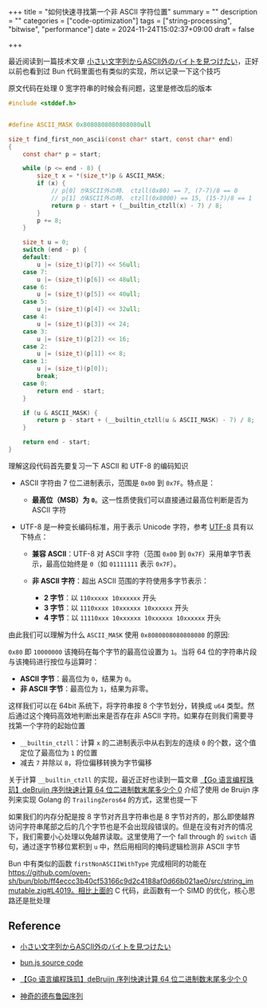 +++
title = "如何快速寻找第一个非 ASCII 字符位置"
summary = ""
description = ""
categories = ["code-optimization"]
tags = ["string-processing", "bitwise", "performance"]
date = 2024-11-24T15:02:37+09:00
draft = false

+++



最近阅读到一篇技术文章  [小さい文字列からASCII外のバイトを見つけたい](https://methane.hatenablog.jp/entry/2024/10/28/162612)，正好以前也看到过 Bun 代码里面也有类似的实现，所以记录一下这个技巧



原文代码在处理 0 宽字符串的时候会有问题，这里是修改后的版本

```c
#include <stddef.h>


#define ASCII_MASK 0x8080808080808080ull

size_t find_first_non_ascii(const char* start, const char* end)
{
    const char* p = start;

    while (p <= end - 8) {
        size_t x = *(size_t*)p & ASCII_MASK;
        if (x) {
            // p[0] がASCII外の時、 ctzll(0x80) == 7, (7-7)/8 == 0
            // p[1] がASCII外の時、 ctzll(0x8000) == 15, (15-7)/8 == 1
            return p - start + (__builtin_ctzll(x) - 7) / 8;
        }
        p += 8;
    }

    size_t u = 0;
    switch (end - p) {
    default:
        u |= (size_t)(p[7]) << 56ull;
    case 7:
        u |= (size_t)(p[6]) << 48ull;
    case 6:
        u |= (size_t)(p[5]) << 40ull;
    case 5:
        u |= (size_t)(p[4]) << 32ull;
    case 4:
        u |= (size_t)(p[3]) << 24;
    case 3:
        u |= (size_t)(p[2]) << 16;
    case 2:
        u |= (size_t)(p[1]) << 8;
    case 1:
        u |= (size_t)(p[0]);
        break;
    case 0:
        return end - start;
    }

    if (u & ASCII_MASK) {
        return p - start + (__builtin_ctzll(u & ASCII_MASK) - 7) / 8;
    }

    return end - start;
}
```



理解这段代码首先要复习一下 ASCII 和 UTF-8 的编码知识



- ASCII 字符由 7 位二进制表示，范围是 `0x00` 到 `0x7F`。特点是：

  - **最高位（MSB）为 `0`**。这一性质使我们可以直接通过最高位判断是否为 ASCII 字符



- UTF-8 是一种变长编码标准，用于表示 Unicode 字符，参考 [UTF-8](https://en.wikipedia.org/wiki/UTF-8) 具有以下特点：

  - **兼容 ASCII**：UTF-8 对 ASCII 字符（范围 `0x00` 到 `0x7F`）采用单字节表示，最高位始终是 `0`（如 `01111111` 表示 `0x7F`）。

  - **非 ASCII 字符**：超出 ASCII 范围的字符使用多字节表示：

    - **2 字节**：以 `110xxxxx 10xxxxxx` 开头
    - **3 字节**：以 `1110xxxx 10xxxxxx 10xxxxxx` 开头
    - **4 字节**：以 `11110xxx 10xxxxxx 10xxxxxx 10xxxxxx` 开头

    

  

由此我们可以理解为什么 `ASCII_MASK` 使用 `0x8080808080808080` 的原因:

`0x80` 即 `10000000` 该掩码在每个字节的最高位设置为 `1`。当将 64 位的字符串片段与该掩码进行按位与运算时：

- **ASCII 字节**：最高位为 `0`，结果为 `0`。
- **非 ASCII 字节**：最高位为 `1`，结果为非零。



这样我们可以在 64bit 系统下，将字符串按 8 个字节划分，转换成 `u64` 类型。然后通过这个掩码高效地判断出来是否存在非 ASCII 字符。如果存在则我们需要寻找第一个字符的起始位置



- `__builtin_ctzll`：计算 `x` 的二进制表示中从右到左的连续 `0` 的个数，这个值定位了最高位为 `1` 的位置
- 减去 `7` 并除以 `8`，将位偏移转换为字节偏移



关于计算 `__builtin_ctzll` 的实现，最近正好也读到一篇文章  [【Go 语言编程珠玑】deBruijn 序列快速计算 64 位二进制数末尾多少个 0](https://grzhan.tech/2024/11/11/GoTrailingZero/) 介绍了使用 de Bruijn 序列来实现 Golang 的 `TrailingZeros64` 的方式，这里也提一下



如果我们的内存分配是按 8 字节对齐且字符串也是 8 字节对齐的，那么即使越界访问字符串尾部之后的几个字节也是不会出现段错误的。但是在没有对齐的情况下，我们需要小心处理以免越界读取。这里使用了一个 fall through 的 `switch` 语句，通过逐字节移位累积到 `u` 中，然后用相同的掩码逻辑检测非 ASCII 字节



Bun 中有类似的函数 `firstNonASCIIWithType` 完成相同的功能在 https://github.com/oven-sh/bun/blob/ff4eccc3b40cf53166c9d2c4188af0d66b021ae0/src/string_immutable.zig#L4019。相比上面的 C 代码，此函数有一个 SIMD 的优化，核心思路还是批处理



## Reference

- [小さい文字列からASCII外のバイトを見つけたい](https://methane.hatenablog.jp/entry/2024/10/28/162612)

- [bun.js source code](https://github.com/oven-sh/bun/blob/ff4eccc3b40cf53166c9d2c4188af0d66b021ae0/src/string_immutable.zig#L4019)

- [【Go 语言编程珠玑】deBruijn 序列快速计算 64 位二进制数末尾多少个 0](https://grzhan.tech/2024/11/11/GoTrailingZero/) 

- [神奇的德布鲁因序列](https://halfrost.com/go_s2_de_bruijn/)
